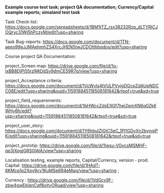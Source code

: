 **Example course test task; project QA documentation; Currency/Capital example reports; simaland test task**

Task Check-list: https://docs.google.com/spreadsheets/d/1BM1tTZ_rsx38232Rzp_dLTYRICJOQryc31Wj5hPczyM/edit?usp=sharing

Task Bug-reports: https://docs.google.com/document/d/1TN-aeeo99eJJMAehmhZS4XrcJHEN5twJCDOtthbqdos/edit?usp=sharing

Course project QA Documentation: 

project_Screen map: https://drive.google.com/file/d/1o-IxBB8DjPi55rzlMjDdSv9dmCE59R7q/view?usp=sharing

project_Acceptance criteria: https://docs.google.com/document/d/1VcWyls4tVULPVyjgDGcpZdAUpNDCC08E/edit?usp=sharing&ouid=115918845118508181642&rtpof=true&sd=true

project_field_requerements: https://docs.google.com/document/d/1bHWccZdsEXGf7hej2pmXN6q0Zk6WHy6h/edit?usp=sharing&ouid=115918845118508181642&rtpof=true&sd=true

project_user_story: https://docs.google.com/document/d/1Y6hbulZIGtC5eC_1Pl1GDvXn2bynqiPK/edit?usp=sharing&ouid=115918845118508181642&rtpof=true&sd=true

project_prototip: https://drive.google.com/file/d/1lwsu-VGycsMSMHF-qp3iXqgjGRS0IAlA/view?usp=sharing

Localisation testing, example reports, Capital/Currency, version - prod. Capital: https://drive.google.com/file/d/1HAdT-6KMcp1p2Xpy9cy1KuMSe6R4eMqq/view?usp=sharing ; 

Currency : https://drive.google.com/file/d/1VdGcy9F-zbw4gwEkIqnCqf8oityORuad/view?usp=sharing


